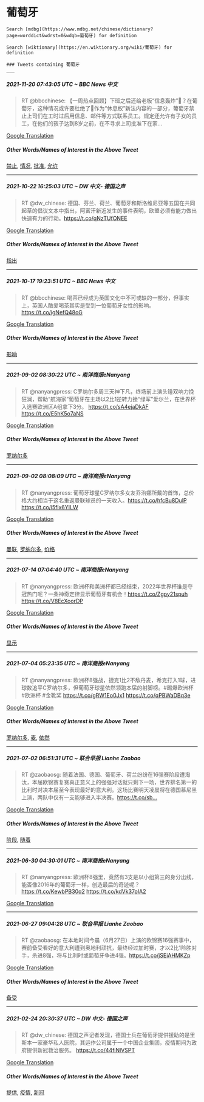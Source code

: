 # 葡萄牙

    Search [mdbg](https://www.mdbg.net/chinese/dictionary?page=worddict&wdrst=0&wdqb=葡萄牙) for definition

    Search [wiktionary](https://en.wiktionary.org/wiki/葡萄牙) for definition

    ### Tweets containing 葡萄牙
    ___
##### 2021-11-20 07:43:05 UTC ~ BBC News 中文
> RT @bbcchinese: 【一周热点回顾】下班之后还给老板“信息轰炸”🤯？在葡萄牙，这种情况或许要杜绝了👋作为“休息权”新法内容的一部分，葡萄牙禁止上司们在工时过后用信息、邮件等方式联系员工。规定还允许有子女的员工，在他们的孩子达到8岁之前，在不寻求上司批准下在家…

[Google Translation](https://translate.google.com/?hi=en&tab=TT&sl=zh-CN&tl=en&op=translate&text=RT+%40bbcchinese%3A+%E3%80%90%E4%B8%80%E5%91%A8%E7%83%AD%E7%82%B9%E5%9B%9E%E9%A1%BE%E3%80%91%E4%B8%8B%E7%8F%AD%E4%B9%8B%E5%90%8E%E8%BF%98%E7%BB%99%E8%80%81%E6%9D%BF%E2%80%9C%E4%BF%A1%E6%81%AF%E8%BD%B0%E7%82%B8%E2%80%9D%F0%9F%A4%AF%EF%BC%9F%E5%9C%A8%E8%91%A1%E8%90%84%E7%89%99%EF%BC%8C%E8%BF%99%E7%A7%8D%E6%83%85%E5%86%B5%E6%88%96%E8%AE%B8%E8%A6%81%E6%9D%9C%E7%BB%9D%E4%BA%86%F0%9F%91%8B%E4%BD%9C%E4%B8%BA%E2%80%9C%E4%BC%91%E6%81%AF%E6%9D%83%E2%80%9D%E6%96%B0%E6%B3%95%E5%86%85%E5%AE%B9%E7%9A%84%E4%B8%80%E9%83%A8%E5%88%86%EF%BC%8C%E8%91%A1%E8%90%84%E7%89%99%E7%A6%81%E6%AD%A2%E4%B8%8A%E5%8F%B8%E4%BB%AC%E5%9C%A8%E5%B7%A5%E6%97%B6%E8%BF%87%E5%90%8E%E7%94%A8%E4%BF%A1%E6%81%AF%E3%80%81%E9%82%AE%E4%BB%B6%E7%AD%89%E6%96%B9%E5%BC%8F%E8%81%94%E7%B3%BB%E5%91%98%E5%B7%A5%E3%80%82%E8%A7%84%E5%AE%9A%E8%BF%98%E5%85%81%E8%AE%B8%E6%9C%89%E5%AD%90%E5%A5%B3%E7%9A%84%E5%91%98%E5%B7%A5%EF%BC%8C%E5%9C%A8%E4%BB%96%E4%BB%AC%E7%9A%84%E5%AD%A9%E5%AD%90%E8%BE%BE%E5%88%B08%E5%B2%81%E4%B9%8B%E5%89%8D%EF%BC%8C%E5%9C%A8%E4%B8%8D%E5%AF%BB%E6%B1%82%E4%B8%8A%E5%8F%B8%E6%89%B9%E5%87%86%E4%B8%8B%E5%9C%A8%E5%AE%B6%E2%80%A6)
##### Other Words/Names of Interest in the Above Tweet
[禁止](禁止.md), [情况](情况.md), [批准](批准.md), [允许](允许.md)
___
##### 2021-10-22 16:25:03 UTC ~ DW 中文- 德国之声
> RT @dw_chinese: 德国、芬兰、荷兰、葡萄牙和斯洛维尼亚等五国在共同起草的倡议文本中指出，阿富汗新近发生的事件表明，欧盟必须有能力做出快速有力的行动。https://t.co/qNzTUfONEE

[Google Translation](https://translate.google.com/?hi=en&tab=TT&sl=zh-CN&tl=en&op=translate&text=RT+%40dw_chinese%3A+%E5%BE%B7%E5%9B%BD%E3%80%81%E8%8A%AC%E5%85%B0%E3%80%81%E8%8D%B7%E5%85%B0%E3%80%81%E8%91%A1%E8%90%84%E7%89%99%E5%92%8C%E6%96%AF%E6%B4%9B%E7%BB%B4%E5%B0%BC%E4%BA%9A%E7%AD%89%E4%BA%94%E5%9B%BD%E5%9C%A8%E5%85%B1%E5%90%8C%E8%B5%B7%E8%8D%89%E7%9A%84%E5%80%A1%E8%AE%AE%E6%96%87%E6%9C%AC%E4%B8%AD%E6%8C%87%E5%87%BA%EF%BC%8C%E9%98%BF%E5%AF%8C%E6%B1%97%E6%96%B0%E8%BF%91%E5%8F%91%E7%94%9F%E7%9A%84%E4%BA%8B%E4%BB%B6%E8%A1%A8%E6%98%8E%EF%BC%8C%E6%AC%A7%E7%9B%9F%E5%BF%85%E9%A1%BB%E6%9C%89%E8%83%BD%E5%8A%9B%E5%81%9A%E5%87%BA%E5%BF%AB%E9%80%9F%E6%9C%89%E5%8A%9B%E7%9A%84%E8%A1%8C%E5%8A%A8%E3%80%82https%3A%2F%2Ft.co%2FqNzTUfONEE)
##### Other Words/Names of Interest in the Above Tweet
[指出](指出.md)
___
##### 2021-10-17 19:23:51 UTC ~ BBC News 中文
> RT @bbcchinese: 喝茶已经成为英国文化中不可或缺的一部分，但事实上，英国人酷爱喝茶其实是受到一位葡萄牙女性的影响。https://t.co/igNefQ48oG

[Google Translation](https://translate.google.com/?hi=en&tab=TT&sl=zh-CN&tl=en&op=translate&text=RT+%40bbcchinese%3A+%E5%96%9D%E8%8C%B6%E5%B7%B2%E7%BB%8F%E6%88%90%E4%B8%BA%E8%8B%B1%E5%9B%BD%E6%96%87%E5%8C%96%E4%B8%AD%E4%B8%8D%E5%8F%AF%E6%88%96%E7%BC%BA%E7%9A%84%E4%B8%80%E9%83%A8%E5%88%86%EF%BC%8C%E4%BD%86%E4%BA%8B%E5%AE%9E%E4%B8%8A%EF%BC%8C%E8%8B%B1%E5%9B%BD%E4%BA%BA%E9%85%B7%E7%88%B1%E5%96%9D%E8%8C%B6%E5%85%B6%E5%AE%9E%E6%98%AF%E5%8F%97%E5%88%B0%E4%B8%80%E4%BD%8D%E8%91%A1%E8%90%84%E7%89%99%E5%A5%B3%E6%80%A7%E7%9A%84%E5%BD%B1%E5%93%8D%E3%80%82https%3A%2F%2Ft.co%2FigNefQ48oG)
##### Other Words/Names of Interest in the Above Tweet
[影响](影响.md)
___
##### 2021-09-02 08:30:22 UTC ~ 南洋商报eNanyang
> RT @nanyangpress: C罗纳尔多周三天神下凡，终场前上演头锤双响力挽狂澜，帮助“航海家”葡萄牙在主场以2比1逆转力挫“绿军”爱尔兰，在世界杯入选赛欧洲区A组拿下3分。 https://t.co/sA4ejaDkAF https://t.co/E5hK5o7aNS

[Google Translation](https://translate.google.com/?hi=en&tab=TT&sl=zh-CN&tl=en&op=translate&text=RT+%40nanyangpress%3A+C%E7%BD%97%E7%BA%B3%E5%B0%94%E5%A4%9A%E5%91%A8%E4%B8%89%E5%A4%A9%E7%A5%9E%E4%B8%8B%E5%87%A1%EF%BC%8C%E7%BB%88%E5%9C%BA%E5%89%8D%E4%B8%8A%E6%BC%94%E5%A4%B4%E9%94%A4%E5%8F%8C%E5%93%8D%E5%8A%9B%E6%8C%BD%E7%8B%82%E6%BE%9C%EF%BC%8C%E5%B8%AE%E5%8A%A9%E2%80%9C%E8%88%AA%E6%B5%B7%E5%AE%B6%E2%80%9D%E8%91%A1%E8%90%84%E7%89%99%E5%9C%A8%E4%B8%BB%E5%9C%BA%E4%BB%A52%E6%AF%941%E9%80%86%E8%BD%AC%E5%8A%9B%E6%8C%AB%E2%80%9C%E7%BB%BF%E5%86%9B%E2%80%9D%E7%88%B1%E5%B0%94%E5%85%B0%EF%BC%8C%E5%9C%A8%E4%B8%96%E7%95%8C%E6%9D%AF%E5%85%A5%E9%80%89%E8%B5%9B%E6%AC%A7%E6%B4%B2%E5%8C%BAA%E7%BB%84%E6%8B%BF%E4%B8%8B3%E5%88%86%E3%80%82+https%3A%2F%2Ft.co%2FsA4ejaDkAF+https%3A%2F%2Ft.co%2FE5hK5o7aNS)
##### Other Words/Names of Interest in the Above Tweet
[罗纳尔多](罗纳尔多.md)
___
##### 2021-09-02 08:08:09 UTC ~ 南洋商报eNanyang
> RT @nanyangpress: 葡萄牙球星C罗纳尔多女友乔治娜所戴的首饰，总价格大约相当于这名重返曼联球员的一天收入。https://t.co/hfcBu8DulP https://t.co/l5flx6YILW

[Google Translation](https://translate.google.com/?hi=en&tab=TT&sl=zh-CN&tl=en&op=translate&text=RT+%40nanyangpress%3A+%E8%91%A1%E8%90%84%E7%89%99%E7%90%83%E6%98%9FC%E7%BD%97%E7%BA%B3%E5%B0%94%E5%A4%9A%E5%A5%B3%E5%8F%8B%E4%B9%94%E6%B2%BB%E5%A8%9C%E6%89%80%E6%88%B4%E7%9A%84%E9%A6%96%E9%A5%B0%EF%BC%8C%E6%80%BB%E4%BB%B7%E6%A0%BC%E5%A4%A7%E7%BA%A6%E7%9B%B8%E5%BD%93%E4%BA%8E%E8%BF%99%E5%90%8D%E9%87%8D%E8%BF%94%E6%9B%BC%E8%81%94%E7%90%83%E5%91%98%E7%9A%84%E4%B8%80%E5%A4%A9%E6%94%B6%E5%85%A5%E3%80%82https%3A%2F%2Ft.co%2FhfcBu8DulP+https%3A%2F%2Ft.co%2Fl5flx6YILW)
##### Other Words/Names of Interest in the Above Tweet
[曼联](曼联.md), [罗纳尔多](罗纳尔多.md), [价格](价格.md)
___
##### 2021-07-14 07:04:40 UTC ~ 南洋商报eNanyang
> RT @nanyangpress: 欧洲杯和美洲杯都已经结束，2022年世界杯谁是夺冠热门呢？一条神奇定律显示葡萄牙有机会！https://t.co/Zgpy21spuh https://t.co/V8EcXoorDP

[Google Translation](https://translate.google.com/?hi=en&tab=TT&sl=zh-CN&tl=en&op=translate&text=RT+%40nanyangpress%3A+%E6%AC%A7%E6%B4%B2%E6%9D%AF%E5%92%8C%E7%BE%8E%E6%B4%B2%E6%9D%AF%E9%83%BD%E5%B7%B2%E7%BB%8F%E7%BB%93%E6%9D%9F%EF%BC%8C2022%E5%B9%B4%E4%B8%96%E7%95%8C%E6%9D%AF%E8%B0%81%E6%98%AF%E5%A4%BA%E5%86%A0%E7%83%AD%E9%97%A8%E5%91%A2%EF%BC%9F%E4%B8%80%E6%9D%A1%E7%A5%9E%E5%A5%87%E5%AE%9A%E5%BE%8B%E6%98%BE%E7%A4%BA%E8%91%A1%E8%90%84%E7%89%99%E6%9C%89%E6%9C%BA%E4%BC%9A%EF%BC%81https%3A%2F%2Ft.co%2FZgpy21spuh+https%3A%2F%2Ft.co%2FV8EcXoorDP)
##### Other Words/Names of Interest in the Above Tweet
[显示](显示.md)
___
##### 2021-07-04 05:23:35 UTC ~ 南洋商报eNanyang
> RT @nanyangpress: 欧洲杯8强战，捷克1比2不敌丹麦，希克打入1球，进球数追平C罗纳尔多，但葡萄牙球星依然领跑本届的射脚榜。#踢爆欧洲杯 #欧洲杯 #金靴奖 https://t.co/gRW1Eo0Jx1 https://t.co/qPBWaDBq3e

[Google Translation](https://translate.google.com/?hi=en&tab=TT&sl=zh-CN&tl=en&op=translate&text=RT+%40nanyangpress%3A+%E6%AC%A7%E6%B4%B2%E6%9D%AF8%E5%BC%BA%E6%88%98%EF%BC%8C%E6%8D%B7%E5%85%8B1%E6%AF%942%E4%B8%8D%E6%95%8C%E4%B8%B9%E9%BA%A6%EF%BC%8C%E5%B8%8C%E5%85%8B%E6%89%93%E5%85%A51%E7%90%83%EF%BC%8C%E8%BF%9B%E7%90%83%E6%95%B0%E8%BF%BD%E5%B9%B3C%E7%BD%97%E7%BA%B3%E5%B0%94%E5%A4%9A%EF%BC%8C%E4%BD%86%E8%91%A1%E8%90%84%E7%89%99%E7%90%83%E6%98%9F%E4%BE%9D%E7%84%B6%E9%A2%86%E8%B7%91%E6%9C%AC%E5%B1%8A%E7%9A%84%E5%B0%84%E8%84%9A%E6%A6%9C%E3%80%82%23%E8%B8%A2%E7%88%86%E6%AC%A7%E6%B4%B2%E6%9D%AF+%23%E6%AC%A7%E6%B4%B2%E6%9D%AF+%23%E9%87%91%E9%9D%B4%E5%A5%96+https%3A%2F%2Ft.co%2FgRW1Eo0Jx1+https%3A%2F%2Ft.co%2FqPBWaDBq3e)
##### Other Words/Names of Interest in the Above Tweet
[罗纳尔多](罗纳尔多.md), [麦](麦.md), [依然](依然.md)
___
##### 2021-07-02 06:51:31 UTC ~ 联合早报 Lianhe Zaobao
> RT @zaobaosg: 随着法国、德国、葡萄牙、荷兰纷纷在16强赛阶段遭淘汰，本届欧锦赛复赛真正意义上的强强对话就只剩下一场，世界排名第一的比利时对决本届至今表现最好的意大利。这场比赛明天凌晨将在德国慕尼黑上演，两队中仅有一支能够进入半决赛。https://t.co/sb…

[Google Translation](https://translate.google.com/?hi=en&tab=TT&sl=zh-CN&tl=en&op=translate&text=RT+%40zaobaosg%3A+%E9%9A%8F%E7%9D%80%E6%B3%95%E5%9B%BD%E3%80%81%E5%BE%B7%E5%9B%BD%E3%80%81%E8%91%A1%E8%90%84%E7%89%99%E3%80%81%E8%8D%B7%E5%85%B0%E7%BA%B7%E7%BA%B7%E5%9C%A816%E5%BC%BA%E8%B5%9B%E9%98%B6%E6%AE%B5%E9%81%AD%E6%B7%98%E6%B1%B0%EF%BC%8C%E6%9C%AC%E5%B1%8A%E6%AC%A7%E9%94%A6%E8%B5%9B%E5%A4%8D%E8%B5%9B%E7%9C%9F%E6%AD%A3%E6%84%8F%E4%B9%89%E4%B8%8A%E7%9A%84%E5%BC%BA%E5%BC%BA%E5%AF%B9%E8%AF%9D%E5%B0%B1%E5%8F%AA%E5%89%A9%E4%B8%8B%E4%B8%80%E5%9C%BA%EF%BC%8C%E4%B8%96%E7%95%8C%E6%8E%92%E5%90%8D%E7%AC%AC%E4%B8%80%E7%9A%84%E6%AF%94%E5%88%A9%E6%97%B6%E5%AF%B9%E5%86%B3%E6%9C%AC%E5%B1%8A%E8%87%B3%E4%BB%8A%E8%A1%A8%E7%8E%B0%E6%9C%80%E5%A5%BD%E7%9A%84%E6%84%8F%E5%A4%A7%E5%88%A9%E3%80%82%E8%BF%99%E5%9C%BA%E6%AF%94%E8%B5%9B%E6%98%8E%E5%A4%A9%E5%87%8C%E6%99%A8%E5%B0%86%E5%9C%A8%E5%BE%B7%E5%9B%BD%E6%85%95%E5%B0%BC%E9%BB%91%E4%B8%8A%E6%BC%94%EF%BC%8C%E4%B8%A4%E9%98%9F%E4%B8%AD%E4%BB%85%E6%9C%89%E4%B8%80%E6%94%AF%E8%83%BD%E5%A4%9F%E8%BF%9B%E5%85%A5%E5%8D%8A%E5%86%B3%E8%B5%9B%E3%80%82https%3A%2F%2Ft.co%2Fsb%E2%80%A6)
##### Other Words/Names of Interest in the Above Tweet
[阶段](阶段.md), [随着](随着.md)
___
##### 2021-06-30 04:30:01 UTC ~ 南洋商报eNanyang
> RT @nanyangpress: 欧洲杯8强里，竟然有3支是以小组第三的身分出线，能否像2016年的葡萄牙一样，创造最后的奇迹呢？https://t.co/KewbPB30q2 https://t.co/kdVk37pIA2

[Google Translation](https://translate.google.com/?hi=en&tab=TT&sl=zh-CN&tl=en&op=translate&text=RT+%40nanyangpress%3A+%E6%AC%A7%E6%B4%B2%E6%9D%AF8%E5%BC%BA%E9%87%8C%EF%BC%8C%E7%AB%9F%E7%84%B6%E6%9C%893%E6%94%AF%E6%98%AF%E4%BB%A5%E5%B0%8F%E7%BB%84%E7%AC%AC%E4%B8%89%E7%9A%84%E8%BA%AB%E5%88%86%E5%87%BA%E7%BA%BF%EF%BC%8C%E8%83%BD%E5%90%A6%E5%83%8F2016%E5%B9%B4%E7%9A%84%E8%91%A1%E8%90%84%E7%89%99%E4%B8%80%E6%A0%B7%EF%BC%8C%E5%88%9B%E9%80%A0%E6%9C%80%E5%90%8E%E7%9A%84%E5%A5%87%E8%BF%B9%E5%91%A2%EF%BC%9Fhttps%3A%2F%2Ft.co%2FKewbPB30q2+https%3A%2F%2Ft.co%2FkdVk37pIA2)
___
##### 2021-06-27 09:04:28 UTC ~ 联合早报 Lianhe Zaobao
> RT @zaobaosg: 在本地时间今晨（6月27日）上演的欧锦赛16强赛事中，赛前备受看好的意大利遭到奥地利顽抗，最终经过加时赛，才以2比1险胜对手，杀进8强，将与比利时或葡萄牙争进4强。https://t.co/jSEiAHMKZp

[Google Translation](https://translate.google.com/?hi=en&tab=TT&sl=zh-CN&tl=en&op=translate&text=RT+%40zaobaosg%3A+%E5%9C%A8%E6%9C%AC%E5%9C%B0%E6%97%B6%E9%97%B4%E4%BB%8A%E6%99%A8%EF%BC%886%E6%9C%8827%E6%97%A5%EF%BC%89%E4%B8%8A%E6%BC%94%E7%9A%84%E6%AC%A7%E9%94%A6%E8%B5%9B16%E5%BC%BA%E8%B5%9B%E4%BA%8B%E4%B8%AD%EF%BC%8C%E8%B5%9B%E5%89%8D%E5%A4%87%E5%8F%97%E7%9C%8B%E5%A5%BD%E7%9A%84%E6%84%8F%E5%A4%A7%E5%88%A9%E9%81%AD%E5%88%B0%E5%A5%A5%E5%9C%B0%E5%88%A9%E9%A1%BD%E6%8A%97%EF%BC%8C%E6%9C%80%E7%BB%88%E7%BB%8F%E8%BF%87%E5%8A%A0%E6%97%B6%E8%B5%9B%EF%BC%8C%E6%89%8D%E4%BB%A52%E6%AF%941%E9%99%A9%E8%83%9C%E5%AF%B9%E6%89%8B%EF%BC%8C%E6%9D%80%E8%BF%9B8%E5%BC%BA%EF%BC%8C%E5%B0%86%E4%B8%8E%E6%AF%94%E5%88%A9%E6%97%B6%E6%88%96%E8%91%A1%E8%90%84%E7%89%99%E4%BA%89%E8%BF%9B4%E5%BC%BA%E3%80%82https%3A%2F%2Ft.co%2FjSEiAHMKZp)
##### Other Words/Names of Interest in the Above Tweet
[备受](备受.md)
___
##### 2021-02-24 20:30:37 UTC ~ DW 中文- 德国之声
> RT @dw_chinese: 德国之声记者发现，德国士兵在葡萄牙提供援助的是里斯本一家豪华私人医院，其运作公司属于一个中国企业集团，疫情期间为政府提供新冠救治服务。 https://t.co/44fiNlVSPT

[Google Translation](https://translate.google.com/?hi=en&tab=TT&sl=zh-CN&tl=en&op=translate&text=RT+%40dw_chinese%3A+%E5%BE%B7%E5%9B%BD%E4%B9%8B%E5%A3%B0%E8%AE%B0%E8%80%85%E5%8F%91%E7%8E%B0%EF%BC%8C%E5%BE%B7%E5%9B%BD%E5%A3%AB%E5%85%B5%E5%9C%A8%E8%91%A1%E8%90%84%E7%89%99%E6%8F%90%E4%BE%9B%E6%8F%B4%E5%8A%A9%E7%9A%84%E6%98%AF%E9%87%8C%E6%96%AF%E6%9C%AC%E4%B8%80%E5%AE%B6%E8%B1%AA%E5%8D%8E%E7%A7%81%E4%BA%BA%E5%8C%BB%E9%99%A2%EF%BC%8C%E5%85%B6%E8%BF%90%E4%BD%9C%E5%85%AC%E5%8F%B8%E5%B1%9E%E4%BA%8E%E4%B8%80%E4%B8%AA%E4%B8%AD%E5%9B%BD%E4%BC%81%E4%B8%9A%E9%9B%86%E5%9B%A2%EF%BC%8C%E7%96%AB%E6%83%85%E6%9C%9F%E9%97%B4%E4%B8%BA%E6%94%BF%E5%BA%9C%E6%8F%90%E4%BE%9B%E6%96%B0%E5%86%A0%E6%95%91%E6%B2%BB%E6%9C%8D%E5%8A%A1%E3%80%82+https%3A%2F%2Ft.co%2F44fiNlVSPT)
##### Other Words/Names of Interest in the Above Tweet
[提供](提供.md), [疫情](疫情.md), [新冠](新冠.md)
